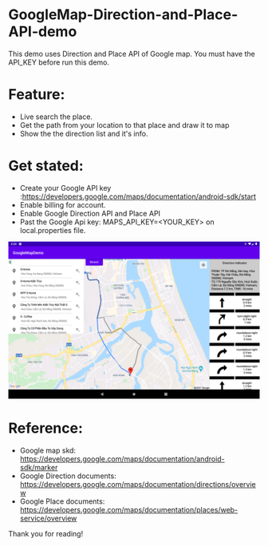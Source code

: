 # GoogleMap-Direction-and-Place-API-demo
This demo uses Direction and Place API of Google map. You must have the API_KEY before run this demo.

# Feature: 
 - Live search the place.
 - Get the path from your location to that place and draw it to map
 - Show the the direction list and it's info.

# Get stated:
 - Create your Google API key :https://developers.google.com/maps/documentation/android-sdk/start
 - Enable billing for account.
 - Enable Google Direction API and Place API
 - Past the Google Api key: MAPS_API_KEY=<YOUR_KEY> on local.properties file.

![alt text](https://github.com/nhatpv-1627/GoogleMap-Direction-and-Place-API-demo/blob/89ad4eb8fe5533e5e2a47303576956c0450b4268/images/Screenshot%202021-05-25%20022341.png)

# Reference:
- Google map skd: https://developers.google.com/maps/documentation/android-sdk/marker
- Google Direction documents: https://developers.google.com/maps/documentation/directions/overview
- Google Place documents: https://developers.google.com/maps/documentation/places/web-service/overview

Thank you for reading!
